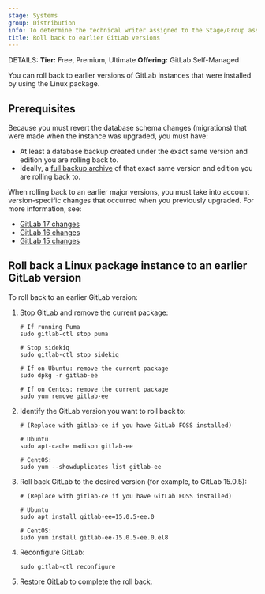 ```yaml
---
stage: Systems
group: Distribution
info: To determine the technical writer assigned to the Stage/Group associated with this page, see https://handbook.gitlab.com/handbook/product/ux/technical-writing/#assignments
title: Roll back to earlier GitLab versions
---
```


DETAILS:
**Tier:** Free, Premium, Ultimate
**Offering:** GitLab Self-Managed

You can roll back to earlier versions of GitLab instances that were installed by using the Linux package.

## Prerequisites

Because you must revert the database schema changes (migrations) that were made when the instance was upgraded, you
must have:

- At least a database backup created under the exact same version and edition you are rolling back to.
- Ideally, a [full backup archive](../../administration/backup_restore/index.md) of that exact same version and edition
  you are rolling back to.

When rolling back to an earlier major versions, you must take into account version-specific changes that occurred when
you previously upgraded. For more information, see:

- [GitLab 17 changes](../versions/gitlab_17_changes.md)
- [GitLab 16 changes](../versions/gitlab_16_changes.md)
- [GitLab 15 changes](../versions/gitlab_15_changes.md)

## Roll back a Linux package instance to an earlier GitLab version

To roll back to an earlier GitLab version:

1. Stop GitLab and remove the current package:

   ```shell
   # If running Puma
   sudo gitlab-ctl stop puma

   # Stop sidekiq
   sudo gitlab-ctl stop sidekiq

   # If on Ubuntu: remove the current package
   sudo dpkg -r gitlab-ee

   # If on Centos: remove the current package
   sudo yum remove gitlab-ee
   ```

1. Identify the GitLab version you want to roll back to:

   ```shell
   # (Replace with gitlab-ce if you have GitLab FOSS installed)

   # Ubuntu
   sudo apt-cache madison gitlab-ee

   # CentOS:
   sudo yum --showduplicates list gitlab-ee
   ```

1. Roll back GitLab to the desired version (for example, to GitLab 15.0.5):

   ```shell
   # (Replace with gitlab-ce if you have GitLab FOSS installed)

   # Ubuntu
   sudo apt install gitlab-ee=15.0.5-ee.0

   # CentOS:
   sudo yum install gitlab-ee-15.0.5-ee.0.el8
   ```

1. Reconfigure GitLab:

   ```shell
   sudo gitlab-ctl reconfigure
   ```

1. [Restore GitLab](../../administration/backup_restore/restore_gitlab.md#restore-for-linux-package-installations)
   to complete the roll back.
